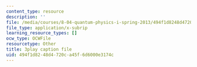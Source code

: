 ```yaml
---
content_type: resource
description: ''
file: /media/courses/8-04-quantum-physics-i-spring-2013/494f1d8248d4720ca45f6d6000e3174c_VSqpYPgxcps.srt
file_type: application/x-subrip
learning_resource_types: []
ocw_type: OCWFile
resourcetype: Other
title: 3play caption file
uid: 494f1d82-48d4-720c-a45f-6d6000e3174c
---
```

